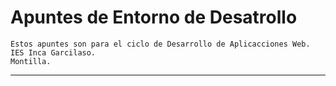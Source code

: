 # Apuntes de Entorno de Desatrollo

```
Estos apuntes son para el ciclo de Desarrollo de Aplicacciones Web.
IES Inca Garcilaso.
Montilla.

```
---
